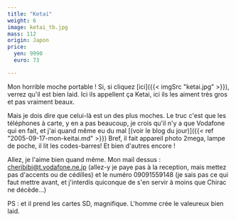 ```yaml
---
title: "Ketai"
weight: 6
image: ketai_tb.jpg
mass: 112
origin: Japon
price:
  yen: 9990
  euro: 73

---
```


Mon horrible moche portable ! Si, si cliquez [ici]({{< imgSrc "ketai.jpg" >}}), verrez qu'il est bien laid. Ici ils appellent ça Ketai, ici ils les aiment très gros et pas vraiment beaux.

Mais je dois dire que celui-là est un des plus moches. Le truc c'est que les téléphones à carte, y en a pas beaucoup, je crois qu'il n'y a que Vodafone qui en fait, et j'ai quand même eu du mal [(voir le blog du jour)]({{< ref "2005-09-17-mon-keitai.md" >}})
Bref, il fait appareil photo 2mega, lampe de poche, il lit les codes-barres! Et bien d'autres encore !

Allez, je l'aime bien quand même.
Mon mail dessus : cheribibi@t.vodafone.ne.jp (allez-y je paye pas à la reception, mais mettez pas d'accents ou de cédilles)
et le numéro 09091559148 (je sais pas ce qui faut mettre avant, et j'interdis quiconque de s'en servir à moins que Chirac ne décède...)

PS : et il prend les cartes SD, magnifique. L'homme crée le valeureux bien laid.